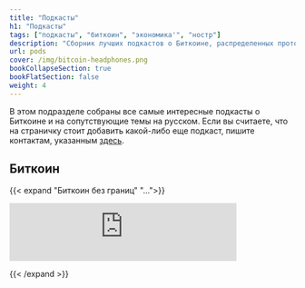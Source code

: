 ```yaml
---
title: "Подкасты"
h1: "Подкасты"
tags: ["подкасты", "биткоин", "экономика'", "ностр"]
description: "Сборник лучших подкастов о Биткоине, распределенных протоколах, информационной безопасности, экономике и личностном суверенитете."
url: pods
cover: /img/bitcoin-headphones.png
bookCollapseSection: true
bookFlatSection: false
weight: 4
---
```


В этом подразделе собраны все самые интересные подкасты о Биткоине и на сопутствующие темы на русском. Если вы считаете, что на страничку стоит добавить какой-либо еще подкаст, пишите контактам, указанным [здесь](/contribute/).

## Биткоин

{{< expand "Биткоин без границ" "...">}}


<iframe src="https://podcasters.spotify.com/pod/show/tony-lightning/embed/episodes/EP-1-LadyAnarki-e1eq78i/a-a7fdh8u" height="102px" width="400px" frameborder="0" scrolling="no"></iframe>

{{< /expand >}}